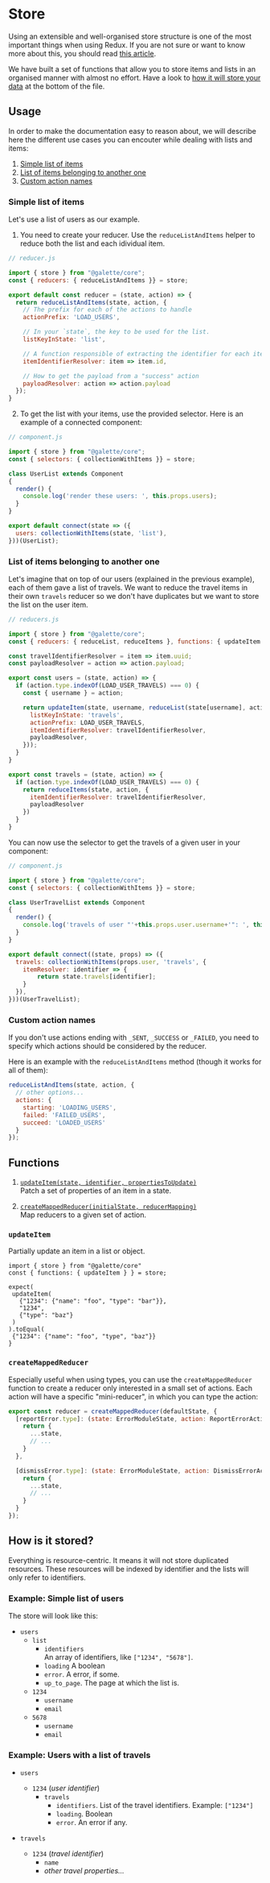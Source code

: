 # Store

Using an extensible and well-organised store structure is one of the most important things when using Redux. If you are
not sure or want to know more about this, you should read [this article](https://hackernoon.com/shape-your-redux-store-like-your-database-98faa4754fd5).

We have built a set of functions that allow you to store items and lists in an organised manner with almost no effort.
Have a look to [how it will store your data](#how-is-it-stored) at the bottom of the file.

## Usage

In order to make the documentation easy to reason about, we will describe here the different use cases you can encouter
while dealing with lists and items:

1. [Simple list of items](#simple-list-of-items)
1. [List of items belonging to another one](#list-of-items-belonging-to-another-one)
1. [Custom action names](#custom-action-names)

### Simple list of items

Let's use a list of users as our example.

1. You need to create your reducer. Use the `reduceListAndItems` helper to reduce both the list and each idividual item.

```javascript
// reducer.js

import { store } from "@galette/core";
const { reducers: { reduceListAndItems }} = store;

export default const reducer = (state, action) => {
  return reduceListAndItems(state, action, {
    // The prefix for each of the actions to handle
    actionPrefix: 'LOAD_USERS',

    // In your `state`, the key to be used for the list.
    listKeyInState: 'list',

    // A function responsible of extracting the identifier for each item
    itemIdentifierResolver: item => item.id,

    // How to get the payload from a "success" action
    payloadResolver: action => action.payload
  });
}
```

2. To get the list with your items, use the provided selector. Here is an example of a connected component:

```javascript
// component.js

import { store } from "@galette/core";
const { selectors: { collectionWithItems }} = store;

class UserList extends Component
{
  render() {
    console.log('render these users: ', this.props.users);
  }
}

export default connect(state => ({
  users: collectionWithItems(state, 'list'),
}))(UserList);
```

### List of items belonging to another one

Let's imagine that on top of our users (explained in the previous example), each
of them gave a list of travels. We want to reduce the travel items in their own
`travels` reducer so we don't have duplicates but we want to store the list on
the user item.

```javascript
// reducers.js

import { store } from "@galette/core";
const { reducers: { reduceList, reduceItems }, functions: { updateItem }} = store;

const travelIdentifierResolver = item => item.uuid;
const payloadResolver = action => action.payload;

export const users = (state, action) => {
  if (action.type.indexOf(LOAD_USER_TRAVELS) === 0) {
    const { username } = action;

    return updateItem(state, username, reduceList(state[username], action, {
      listKeyInState: 'travels',
      actionPrefix: LOAD_USER_TRAVELS,
      itemIdentifierResolver: travelIdentifierResolver,
      payloadResolver,
    }));
  }
}

export const travels = (state, action) => {
  if (action.type.indexOf(LOAD_USER_TRAVELS) === 0) {
    return reduceItems(state, action, {
      itemIdentifierResolver: travelIdentifierResolver,
      payloadResolver
    })
  }
}
```

You can now use the selector to get the travels of a given user in your component:
```javascript
// component.js

import { store } from "@galette/core";
const { selectors: { collectionWithItems }} = store;

class UserTravelList extends Component
{
  render() {
    console.log('travels of user "'+this.props.user.username+'": ', this.props.travels);
  }
}

export default connect((state, props) => ({
  travels: collectionWithItems(props.user, 'travels', {
    itemResolver: identifier => {
        return state.travels[identifier];
    }
  }),
}))(UserTravelList);
```

### Custom action names

If you don't use actions ending with `_SENT`, `_SUCCESS` or `_FAILED`, you need to specify which actions should be
considered by the reducer.

Here is an example with the `reduceListAndItems` method (though it works for all of them):
```javascript
reduceListAndItems(state, action, {
  // other options...
  actions: {
    starting: 'LOADING_USERS',
    failed: 'FAILED_USERS',
    succeed: 'LOADED_USERS'
  }
});
```

## Functions

1. [`updateItem(state, identifier, propertiesToUpdate)`](#updateitem)<br>
   Patch a set of properties of an item in a state.

1. [`createMappedReducer(initialState, reducerMapping)`](#createMappedReducer)<br>
   Map reducers to a given set of action.

### `updateItem`

Partially update an item in a list or object.

```
import { store } from "@galette/core"
const { functions: { updateItem } } = store;

expect(
 updateItem(
   {"1234": {"name": "foo", "type": "bar"}},
   "1234",
   {"type": "baz"}
 )
).toEqual(
 {"1234": {"name": "foo", "type", "baz"}}
}
```

### `createMappedReducer`

Especially useful when using types, you can use the `createMappedReducer` function to create a reducer only interested
in a small set of actions. Each action will have a specific "mini-reducer", in which you can type the action:

```javascript
export const reducer = createMappedReducer(defaultState, {
  [reportError.type]: (state: ErrorModuleState, action: ReportErrorAction) => {
    return {
      ...state,
      // ...
    }
  },

  [dismissError.type]: (state: ErrorModuleState, action: DismissErrorAction) => {
    return {
      ...state,
      // ...
    }
  }
});
```

## How is it stored?

Everything is resource-centric. It means it will not store duplicated resources. These resources will be indexed by
identifier and the lists will only refer to identifiers.

### Example: Simple list of users

The store will look like this:

- `users`
  - `list`
    - `identifiers` <br>
      An array of identifiers, like `["1234", "5678"]`.
    - `loading` A boolean
    - `error`. A error, if some.
    - `up_to_page`. The page at which the list is.
  - `1234`
    - `username`
    - `email`
  - `5678`
    - `username`
    - `email`

### Example: Users with a list of travels

- `users`
  - `1234` (_user identifier_)
    - `travels`
      - `identifiers`. List of the travel identifiers. Example: `["1234"]`
      - `loading`. Boolean
      - `error`. An error if any.

- `travels`
  - `1234` (_travel identifier_)
    - `name`
    - _other travel properties..._
